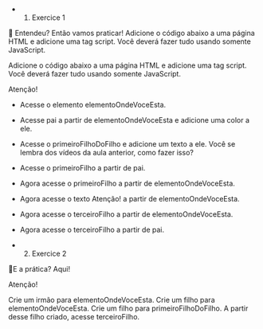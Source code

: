 * 1) Exercice 1

🚀 Entendeu? Então vamos praticar! Adicione o código abaixo a uma página HTML e adicione uma tag script. Você deverá fazer tudo usando somente JavaScript.

Adicione o código abaixo a uma página HTML e adicione uma tag script. Você deverá fazer tudo usando somente JavaScript.

<main id="paiDoPai">
  <section id="pai">
    <section id="primeiroFilho"></section>
    <section id="elementoOndeVoceEsta">
      <section id="primeiroFilhoDoFilho"></section>
      <section id="segundoEUltimoFilhoDoFilho"></section>
    </section>
    Atenção!
    <section id="terceiroFilho"></section>
    <section id="quartoEUltimoFilho"></section>
  </section>
</main>

* Acesse o elemento elementoOndeVoceEsta.
* Acesse pai a partir de elementoOndeVoceEsta e adicione uma color a ele.
* Acesse o primeiroFilhoDoFilho e adicione um texto a ele. Você se lembra dos vídeos da aula anterior, como fazer isso?
* Acesse o primeiroFilho a partir de pai.
* Agora acesse o primeiroFilho a partir de elementoOndeVoceEsta.
* Agora acesse o texto Atenção! a partir de elementoOndeVoceEsta.
* Agora acesse o terceiroFilho a partir de elementoOndeVoceEsta.
* Agora acesse o terceiroFilho a partir de pai.

* 2) Exercice 2

🚀E a prática? Aqui!

<main id="paiDoPai">
  <section id="pai">
    <section id="primeiroFilho"></section>
    <section id="elementoOndeVoceEsta">
      <section id="primeiroFilhoDoFilho"></section>
      <section id="segundoEUltimoFilhoDoFilho"></section>
    </section>
    Atenção!
    <section id="terceiroFilho"></section>
    <section id="quartoEUltimoFilho"></section>
  </section>
</main>

Crie um irmão para elementoOndeVoceEsta.
Crie um filho para elementoOndeVoceEsta.
Crie um filho para primeiroFilhoDoFilho.
A partir desse filho criado, acesse terceiroFilho.